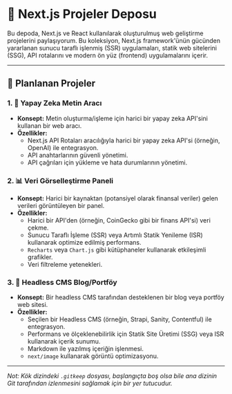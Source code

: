 # 🚀 Next.js Projeler Deposu

Bu depoda, Next.js ve React kullanılarak oluşturulmuş web geliştirme projelerini paylaşıyorum. Bu koleksiyon, Next.js framework'ünün gücünden yararlanan sunucu taraflı işlenmiş (SSR) uygulamaları, statik web sitelerini (SSG), API rotalarını ve modern ön yüz (frontend) uygulamalarını içerir.

---

## 🎯 Planlanan Projeler

### 1. 🤖 Yapay Zeka Metin Aracı
*   **Konsept:** Metin oluşturma/işleme için harici bir yapay zeka API'sini kullanan bir web aracı.
*   **Özellikler:**
    *   Next.js API Rotaları aracılığıyla harici bir yapay zeka API'si (örneğin, OpenAI) ile entegrasyon.
    *   API anahtarlarının güvenli yönetimi.
    *   API çağrıları için yükleme ve hata durumlarının yönetimi.

### 2. 📊 Veri Görselleştirme Paneli
*   **Konsept:** Harici bir kaynaktan (potansiyel olarak finansal veriler) gelen verileri görüntüleyen bir panel.
*   **Özellikler:**
    *   Harici bir API'den (örneğin, CoinGecko gibi bir finans API'si) veri çekme.
    *   Sunucu Taraflı İşleme (SSR) veya Artımlı Statik Yenileme (ISR) kullanarak optimize edilmiş performans.
    *   `Recharts` veya `Chart.js` gibi kütüphaneler kullanarak etkileşimli grafikler.
    *   Veri filtreleme yetenekleri.

### 3. 📝 Headless CMS Blog/Portföy
*   **Konsept:** Bir headless CMS tarafından desteklenen bir blog veya portföy web sitesi.
*   **Özellikler:**
    *   Seçilen bir Headless CMS (örneğin, Strapi, Sanity, Contentful) ile entegrasyon.
    *   Performans ve ölçeklenebilirlik için Statik Site Üretimi (SSG) veya ISR kullanarak içerik sunumu.
    *   Markdown ile yazılmış içeriğin işlenmesi.
    *   `next/image` kullanarak görüntü optimizasyonu.

---

*Not: Kök dizindeki `.gitkeep` dosyası, başlangıçta boş olsa bile ana dizinin Git tarafından izlenmesini sağlamak için bir yer tutucudur.* 